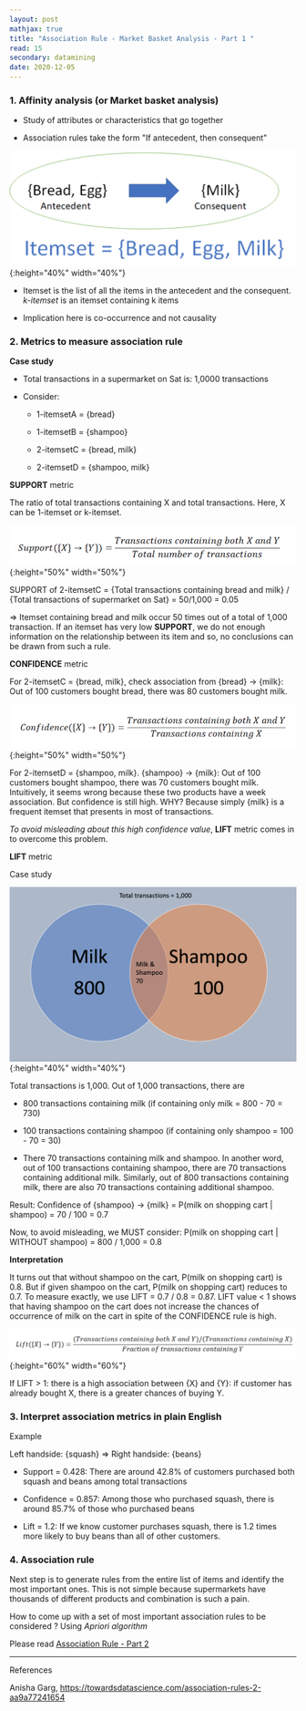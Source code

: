 ```yaml
---
layout: post
mathjax: true
title: "Association Rule - Market Basket Analysis - Part 1 "
read: 15
secondary: datamining
date: 2020-12-05
---
```

### 1. Affinity analysis (or Market basket analysis)

- Study of attributes or characteristics that go together
  
- Association rules take the form "If antecedent, then consequent"

![](/sources/association-rule1.png){:height="40%" width="40%"}

- Itemset is the list of all the items in the antecedent and the consequent. *k-itemset* is an itemset containing k items

- Implication here is co-occurrence and not causality

### 2. Metrics to measure association rule

**Case study**

- Total transactions in a supermarket on Sat is: 1,0000 transactions

- Consider: 
  
  -  1-itemsetA = {bread}
  
  -  1-itemsetB = {shampoo}
  
  - 2-itemsetC = {bread, milk}

  - 2-itemsetD = {shampoo, milk}

**SUPPORT** metric

The ratio of total transactions containing X and total transactions. Here, X can be 1-itemset or k-itemset.  

![](/sources/association-rule2.png){:height="50%" width="50%"}

SUPPORT of 2-itemsetC = {Total transactions containing bread and milk} / {Total transactions of supermarket on Sat} = 50/1,000 = 0.05

=> Itemset containing bread and milk occur 50 times out of a total of 1,000 transaction. If an itemset has very low **SUPPORT**, we do not enough information on the relationship between its item and so, no conclusions can be drawn from such a rule.

**CONFIDENCE** metric

For 2-itemsetC = {bread, milk}, check association from {bread} -> {milk}: Out of 100 customers bought bread, there was 80 customers bought milk. 

![](/sources/association-rule3.png){:height="50%" width="50%"}

For 2-itemsetD = {shampoo, milk}. {shampoo} -> {milk}: Out of 100 customers bought shampoo, there was 70 customers bought milk. Intuitively, it seems wrong because these two products have a week association. But confidence is still high. WHY? Because simply {milk} is a frequent itemset that presents in most of transactions.

*To avoid misleading about this high confidence value*, **LIFT** metric comes in to overcome this problem. 

**LIFT** metric

Case study

![](/sources/association-rule4.png){:height="40%" width="40%"}

Total transactions is 1,000. Out of 1,000 transactions, there are

  - 800 transactions containing milk (if containing only milk = 800 - 70 = 730)
  
  -  100 transactions containing shampoo (if containing only shampoo = 100 - 70 = 30)
  
  - There 70 transactions containing milk and shampoo. In another word, out of 100 transactions containing shampoo, there are 70 transactions containing additional milk. Similarly, out of 800 transactions containing milk, there are also 70 transactions containing additional shampoo.

Result: Confidence of {shampoo} -> {milk} = P(milk on shopping cart | shampoo) = 70 / 100 = 0.7

Now, to avoid misleading, we MUST consider: P(milk on shopping cart | WITHOUT shampoo) = 800 / 1,000 = 0.8

**Interpretation**

It turns out that without shampoo on the cart, P(milk on shopping cart) is 0.8. But if given shampoo on the cart, P(milk on shopping cart) reduces to 0.7. To measure exactly, we use LIFT = 0.7 / 0.8 = 0.87. LIFT value < 1 shows that having shampoo on the cart does not increase the chances of occurrence of milk on the cart in spite of the CONFIDENCE rule is high. 

![](/sources/association-rule5.png){:height="60%" width="60%"}

If LIFT > 1: there is a high association between {X} and {Y}: if customer has already bought X, there is a greater chances of buying Y.

### 3. Interpret association metrics in plain English

Example

Left handside: {squash} => Right handside: {beans}

- Support = 0.428: There are around 42.8% of customers purchased both squash and beans among total transactions

- Confidence = 0.857: Among those who purchased squash, there is around 85.7% of those who purchased beans

- Lift = 1.2: If we know customer purchases squash, there is 1.2 times more likely to buy beans than all of other customers.

### 4. Association rule

Next step is to generate rules from the entire list of items and identify the most important ones. This is not simple because supermarkets have thousands of different products and combination is such a pain.

How to come up with a set of most important association rules to be considered ? Using *Apriori algorithm*

Please read [Association Rule - Part 2](https://lytranp.github.io/notes/Association-Rule-2)

--------------------------
References

Anisha Garg, https://towardsdatascience.com/association-rules-2-aa9a77241654





